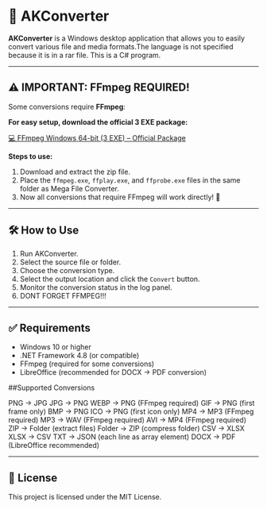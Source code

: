 # 🎉 AKConverter

**AKConverter** is a Windows desktop application that allows you to easily convert various file and media formats.The language is not specified because it is in a rar file. This is a C# program.

---

## ⚠️ IMPORTANT: FFmpeg REQUIRED!

Some conversions require **FFmpeg**:  


**For easy setup, download the official 3 EXE package:**

[💻 FFmpeg Windows 64-bit (3 EXE) – Official Package](https://github.com/BtbN/FFmpeg-Builds/releases/download/latest/ffmpeg-master-latest-win64-gpl.zip)  

**Steps to use:**
1. Download and extract the zip file.  
2. Place the `ffmpeg.exe`, `ffplay.exe`, and `ffprobe.exe` files in the same folder as Mega File Converter.  
3. Now all conversions that require FFmpeg will work directly! 🚀  

---

## 🛠️ How to Use

1. Run AKConverter.  
2. Select the source file or folder.  
3. Choose the conversion type.  
4. Select the output location and click the `Convert` button.  
5. Monitor the conversion status in the log panel.
6. DONT FORGET FFMPEG!!!  

---

## ✅ Requirements

- Windows 10 or higher  
- .NET Framework 4.8 (or compatible)  
- FFmpeg (required for some conversions)  
- LibreOffice (recommended for DOCX → PDF conversion)

##Supported Conversions

PNG → JPG
JPG → PNG
WEBP → PNG (FFmpeg required)
GIF → PNG (first frame only)
BMP → PNG
ICO → PNG (first icon only)
MP4 → MP3 (FFmpeg required)
MP3 → WAV (FFmpeg required)
AVI → MP4 (FFmpeg required)
ZIP → Folder (extract files)
Folder → ZIP (compress folder)
CSV → XLSX
XLSX → CSV
TXT → JSON (each line as array element)
DOCX → PDF (LibreOffice recommended) 

---

## 📄 License

This project is licensed under the MIT License.

